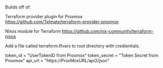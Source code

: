 Builds off of:

Terraform provider plugin for Proxmox
https://github.com/Telmate/terraform-provider-proxmox

Nixos module for Terraform
https://github.com/nix-community/terraform-nixos



Add a file called terraform.tfvars to root directory with credientials.

token_id = "UserTokenID from Proxmox"
token_secret = "Token Secret from Proxmox"
api_url = "https://ProxMoxURL/api2/json"
